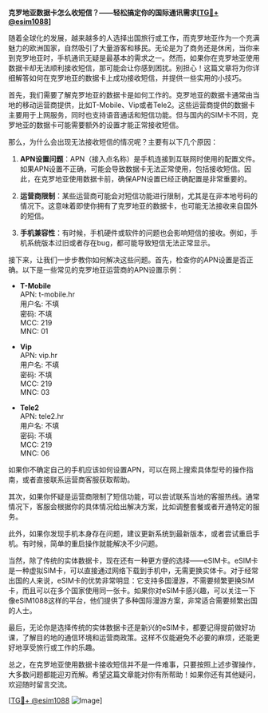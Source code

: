 **克罗地亚数据卡怎么收短信？——轻松搞定你的国际通讯需求[[TG💪+ @esim1088](https://t.me/s/esim1088)]**

随着全球化的发展，越来越多的人选择出国旅行或工作，而克罗地亚作为一个充满魅力的欧洲国家，自然吸引了大量游客和移民。无论是为了商务还是休闲，当你来到克罗地亚时，手机通讯无疑是最基本的需求之一。然而，如果你在克罗地亚使用数据卡却无法顺利接收短信，那可能会让你感到困扰。别担心！这篇文章将为你详细解答如何在克罗地亚的数据卡上成功接收短信，并提供一些实用的小技巧。

首先，我们需要了解克罗地亚的数据卡是如何工作的。克罗地亚的数据卡通常由当地的移动运营商提供，比如T-Mobile、Vip或者Tele2。这些运营商提供的数据卡主要用于上网服务，同时也支持语音通话和短信功能。但与国内的SIM卡不同，克罗地亚的数据卡可能需要额外的设置才能正常接收短信。

那么，为什么会出现无法接收短信的情况呢？主要有以下几个原因：

1. **APN设置问题**：APN（接入点名称）是手机连接到互联网时使用的配置文件。如果APN设置不正确，可能会导致数据卡无法正常使用，包括接收短信。因此，在克罗地亚使用数据卡前，确保APN设置已经正确配置是非常重要的。

2. **运营商限制**：某些运营商可能会对短信功能进行限制，尤其是在非本地号码的情况下。这意味着即使你拥有了克罗地亚的数据卡，也可能无法接收来自国外的短信。

3. **手机兼容性**：有时候，手机硬件或软件的问题也会影响短信的接收。例如，手机系统版本过旧或者存在bug，都可能导致短信无法正常显示。

接下来，让我们一步步教你如何解决这些问题。首先，检查你的APN设置是否正确。以下是一些常见的克罗地亚运营商的APN设置示例：

- **T-Mobile**  
  APN: t-mobile.hr  
  用户名: 不填  
  密码: 不填  
  MCC: 219  
  MNC: 01  

- **Vip**  
  APN: vip.hr  
  用户名: 不填  
  密码: 不填  
  MCC: 219  
  MNC: 03  

- **Tele2**  
  APN: tele2.hr  
  用户名: 不填  
  密码: 不填  
  MCC: 219  
  MNC: 06  

如果你不确定自己的手机应该如何设置APN，可以在网上搜索具体型号的操作指南，或者直接联系运营商客服获取帮助。

其次，如果你怀疑是运营商限制了短信功能，可以尝试联系当地的客服热线。通常情况下，客服会根据你的具体情况给出解决方案，比如调整套餐或者开通特定的服务。

此外，如果你发现手机本身存在问题，建议更新系统到最新版本，或者尝试重启手机。有时候，简单的重启操作就能解决不少问题。

当然，除了传统的实体数据卡，现在还有一种更方便的选择——eSIM卡。eSIM卡是一种虚拟SIM卡，可以直接通过网络下载到手机中，无需更换实体卡。对于经常出国的人来说，eSIM卡的优势非常明显：它支持多国漫游，不需要频繁更换SIM卡，而且可以在多个国家使用同一张卡。如果你对eSIM卡感兴趣，可以关注一下像eSIM1088这样的平台，他们提供了多种国际漫游方案，非常适合需要频繁出国的人士。

最后，无论你是选择传统的实体数据卡还是新兴的eSIM卡，都要记得提前做好功课，了解目的地的通信环境和运营商政策。这样不仅能避免不必要的麻烦，还能更好地享受旅行或工作的乐趣。

总之，在克罗地亚使用数据卡接收短信并不是一件难事，只要按照上述步骤操作，大多数问题都能迎刃而解。希望这篇文章能对你有所帮助！如果你还有其他疑问，欢迎随时留言交流。

[[TG💪+ @esim1088](https://t.me/s/esim1088) ![Image](https://i.postimg.cc/4NQfJmqS/Snipaste-2025-05-13-00-14-12.png)]